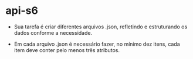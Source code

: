 # api-s6

- Sua tarefa é criar diferentes arquivos .json, 
refletindo e estruturando os dados conforme a necessidade.

- Em cada arquivo .json é necessário fazer, no mínimo dez itens, 
cada item deve conter pelo menos três atributos.